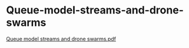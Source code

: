 # Queue-model-streams-and-drone-swarms
[Queue model streams and drone swarms.pdf](https://github.com/user-attachments/files/19726640/Queue.model.streams.and.drone.swarms.pdf)
